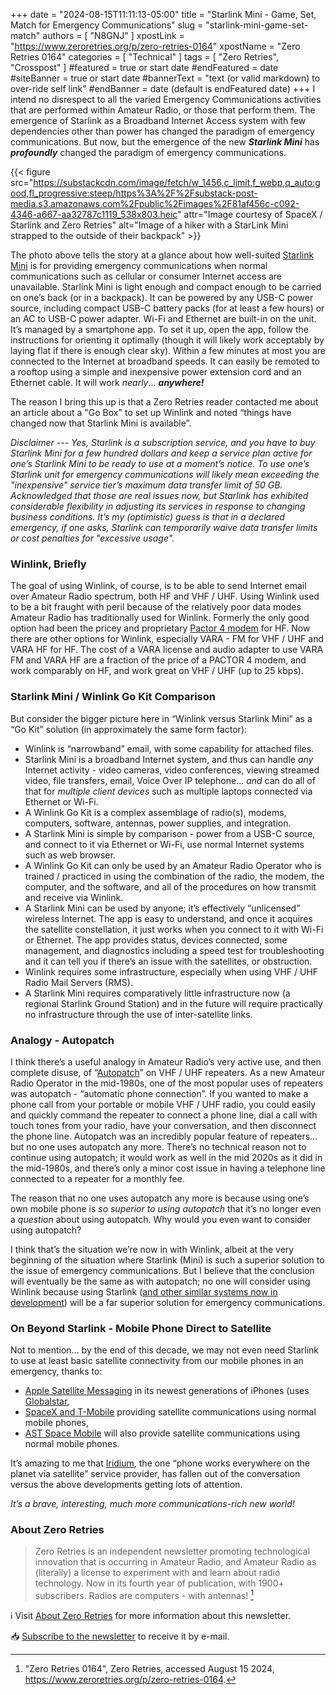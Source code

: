 +++
date = "2024-08-15T11:11:13-05:00"
title = "Starlink Mini - Game, Set, Match for Emergency Communications"
slug = "starlink-mini-game-set-match"
authors = [ "N8GNJ" ]
xpostLink = "https://www.zeroretries.org/p/zero-retries-0164"
xpostName = "Zero Retries 0164"
categories = [ "Technical" ]
tags = [ "Zero Retries", "Crosspost" ]
#featured = true or start date
#endFeatured = date
#siteBanner = true or start date
#bannerText = "text (or valid markdown) to over-ride self link" 
#endBanner = date (default is endFeatured date) 
+++
I intend no disrespect to all the varied Emergency Communications
activities that are performed within Amateur Radio, or those that
perform them. The emergence of Starlink as a Broadband Internet
Access system with few dependencies other than power has changed the
paradigm of emergency communications. But now, but the emergence of
the new ***Starlink Mini*** has ***profoundly*** changed the paradigm of
emergency communications.
<!--more-->

{{< figure src="https://substackcdn.com/image/fetch/w_1456,c_limit,f_webp,q_auto:good,fl_progressive:steep/https%3A%2F%2Fsubstack-post-media.s3.amazonaws.com%2Fpublic%2Fimages%2F81af456c-c092-4346-a667-aa32787c1119_538x803.heic" attr="Image courtesy of SpaceX / Starlink and Zero Retries" alt="Image of a hiker with a StarLink Mini strapped to the outside of their backpack" >}}

The photo above tells the story at a glance about how well-suited
[Starlink Mini](https://www.starlink.com/specifications?spec=5)
is for providing emergency communications when normal communications
such as cellular or consumer Internet access are unavailable. Starlink
Mini is light enough and compact enough to be carried on one’s back
(or in a backpack). It can be powered by any USB-C power source,
including compact USB-C battery packs (for at least a few hours) or an
AC to USB-C power adapter. Wi-Fi and Ethernet are built-in on the unit.
It’s managed by a smartphone app. To set it up, open the app, follow
the instructions for orienting it optimally (though it will likely work
acceptably by laying flat if there is enough clear sky). Within a few
minutes at most you are connected to the Internet at broadband speeds.
It can easily be remoted to a rooftop using a simple and inexpensive
power extension cord and an Ethernet cable. It will work *nearly*...
***anywhere!***

The reason I bring this up is that a Zero Retries reader contacted
me about an article about a "Go Box" to set up Winlink and noted
“things have changed now that Starlink Mini is available”.

*Disclaimer --- Yes, Starlink is a subscription service, and you have to
buy Starlink Mini for a few hundred dollars and keep a service plan
active for one’s Starlink Mini to be ready to use at a moment’s
notice. To use one’s Starlink unit for emergency communications
will likely mean exceeding the "inexpensive" service tier’s
maximum data transfer limit of 50 GB. Acknowledged that those are real
issues now, but Starlink has exhibited considerable flexibility in
adjusting its services in response to changing business conditions.
It’s my (optimistic) guess is that in a declared emergency, if one
asks, Starlink can temporarily waive data transfer limits or cost
penalties for "excessive usage".*

### Winlink, Briefly

The goal of using Winlink, of course, is to be able to send Internet
email over Amateur Radio spectrum, both HF and VHF / UHF. Using Winlink
used to be a bit fraught with peril because of the relatively poor data
modes Amateur Radio has traditionally used for Winlink. Formerly the
only good option had been the pricey and proprietary 
[Pactor 4 modem](https://www.p4dragon.com/)
for HF. Now there are other options for Winlink, especially VARA - FM
for VHF / UHF and VARA HF for HF. The cost of a VARA license and audio
adapter to use VARA FM and VARA HF are a fraction of the price of a
PACTOR 4 modem, and work comparably on HF, and work great on VHF / UHF
(up to 25 kbps).

### Starlink Mini / Winlink Go Kit Comparison

But consider the bigger picture here in “Winlink versus Starlink
Mini” as a “Go Kit” solution (in approximately the same form
factor):

* Winlink is “narrowband” email, with some capability for attached files.
* Starlink Mini is a broadband Internet system, and thus can handle
*any* Internet activity - video cameras, video conferences, viewing
streamed video, file transfers, email, Voice Over IP telephone... *and*
can do all of that for *multiple client devices* such as multiple
laptops connected via Ethernet or Wi-Fi.
* A Winlink Go Kit is a complex assemblage of radio(s), modems,
computers, software, antennas, power supplies, and integration.
* A Starlink Mini is simple by comparison - power from a USB-C source,
and connect to it via Ethernet or Wi-Fi, use normal Internet systems
such as web browser.
* A Winlink Go Kit can only be used by an Amateur Radio Operator who
is trained / practiced in using the combination of the radio, the
modem, the computer, and the software, and all of the procedures on how
transmit and receive via Winlink.
* A Starlink Mini can be used by anyone; it’s effectively
“unlicensed” wireless Internet. The app is easy to understand, and
once it acquires the satellite constellation, it just works when you
connect to it with Wi-Fi or Ethernet. The app provides status, devices
connected, some management, and diagnostics including a speed test for
troubleshooting and it can tell you if there’s an issue with the
satellites, or obstruction.
* Winlink requires some infrastructure, especially when using VHF / UHF
Radio Mail Servers (RMS).
* A Starlink Mini requires comparatively little infrastructure now
(a regional Starlink Ground Station) and in the future will require
practically no infrastructure through the use of inter-satellite links.

### Analogy - Autopatch

I think there’s a useful analogy in Amateur Radio’s
very active use, and then complete disuse, of
“[Autopatch](https://en.wikipedia.org/wiki/Autopatch)” on VHF / UHF
repeaters. As a new Amateur Radio Operator in the mid-1980s, one of
the most popular uses of repeaters was autopatch - “automatic phone
connection”. If you wanted to make a phone call from your portable
or mobile VHF / UHF radio, you could easily and quickly command the
repeater to connect a phone line, dial a call with touch tones from
your radio, have your conversation, and then disconnect the phone line.
Autopatch was an incredibly popular feature of repeaters... but no one
uses autopatch any more. There’s no technical reason not to continue
using autopatch; it would work as well in the mid 2020s as it did in the
mid-1980s, and there’s only a minor cost issue in having a telephone
line connected to a repeater for a monthly fee.

The reason that no one uses autopatch any more is because using one’s
own mobile phone is *so superior to using autopatch* that it’s no
longer even a *question* about using autopatch. Why would you even want
to consider using autopatch?

I think that’s the situation we’re now in with Winlink, albeit
at the very beginning of the situation where Starlink (Mini) is such
a superior solution to the issue of emergency communications. But
I believe that the conclusion will eventually be the same as with
autopatch; no one will consider using Winlink because using Starlink
([and other similar systems now in development](https://www.zeroretries.org/p/zero-retries-0164?open=false#footnote-5-147323902))
will be a far superior solution for emergency communications.

### On Beyond Starlink - Mobile Phone Direct to Satellite

Not to mention... by the end of this decade, we may not even need
Starlink to use at least basic satellite connectivity from our mobile
phones in an emergency, thanks to:

* [Apple Satellite Messaging](https://www.satellitetoday.com/connectivity/2024/06/11/apple-expands-satellite-messaging-capabilities-with-ios-18/) in its newest generations of iPhones (uses
[Globalstar](https://www.globalstar.com/en-us),
* [SpaceX and T-Mobile](https://www.lightreading.com/satellite/spacex-says-t-mobile-s-direct-to-cell-service-launching-commercially-this-fall)
providing satellite communications using normal mobile phones,
* [AST Space Mobile](https://ast-science.com/)
will also provide satellite communications using normal mobile phones.

It’s amazing to me that [Iridium](https://www.iridium.com/),
the one “phone works everywhere on the planet via satellite”
service provider, has fallen out of the conversation versus the above
developments getting lots of attention.

*It’s a brave, interesting, much more communications-rich new world!*

### About Zero Retries

>Zero Retries is an independent newsletter promoting technological
>innovation that is occurring in Amateur Radio, and Amateur Radio
>as (literally) a license to experiment with and learn about radio
>technology. Now in its fourth year of publication, with 1900+
>subscribers. Radios are computers - with antennas! [^1]

[^1]: "Zero Retries 0164", Zero Retries, accessed August 15 2024, https://www.zeroretries.org/p/zero-retries-0164.

:information_source: Visit [About Zero Retries](https://www.zeroretries.org/about) for more
information about this newsletter.

:inbox_tray: [Subscribe to the newsletter](https://www.zeroretries.org/subscribe?utm_source=menu&simple=true&next=https%3A%2F%2Fwww.zeroretries.org%2F)
to receive it by e-mail.



